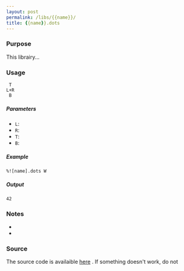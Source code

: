 ```yaml
---
layout: post
permalink: /libs/{{name}}/
title: {{name}}.dots
---
```


### Purpose
This librairy...

### Usage
    
     T
    L+R
     B

##### Parameters
- `L`: 
- `R`: 
- `T`: 
- `B`: 

##### Example

    %![name].dots W

##### Output

    42
   

### Notes
- 
-

### Source 
The source code is availaible [here](https://github.com/aaronduino/asciidots/blob/master/dots/libs/{{name}}.dots)
. If something doesn't work, do not hesitate to [open an issue](https://github.com/aaronduino/asciidots/issues/new?title=Bug%20in%20{{name}}%20library:%20).

